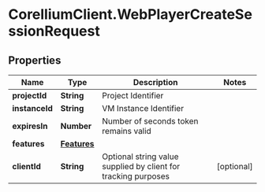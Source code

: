 # CorelliumClient.WebPlayerCreateSessionRequest

## Properties

Name | Type | Description | Notes
------------ | ------------- | ------------- | -------------
**projectId** | **String** | Project Identifier | 
**instanceId** | **String** | VM Instance Identifier | 
**expiresIn** | **Number** | Number of seconds token remains valid | 
**features** | [**Features**](Features.md) |  | 
**clientId** | **String** | Optional string value supplied by client for tracking purposes | [optional] 


